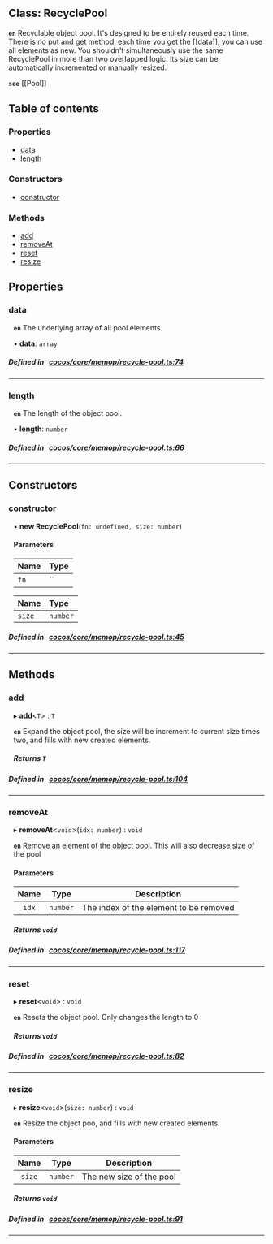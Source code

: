 
## Class: RecyclePool







**`en`** Recyclable object pool. It's designed to be entirely reused each time.
There is no put and get method, each time you get the [[data]], you can use all elements as new.
You shouldn't simultaneously use the same RecyclePool in more than two overlapped logic.
Its size can be automatically incremented or manually resized.




**`see`** [[Pool]]



<div class="table-of-content">
<h2>Table of contents</h2>


### Properties

- [ data](#data)
- [ length](#length)

### Constructors

- [ constructor](#constructor)

### Methods

- [ add](#add)
- [ removeAt](#removeAt)
- [ reset](#reset)
- [ resize](#resize)
</div>

## Properties


### data
<div style="margin-left: 10px;">




**`en`** The underlying array of all pool elements.




•  **data**:
 ``array`` 
</div>

##### Defined in &nbsp;   [cocos/core/memop/recycle-pool.ts:74](https://github.com/cocos-creator/engine/blob/c7bf6b8a9/cocos/core/memop/recycle-pool.ts#L74)&nbsp;


___


### length
<div style="margin-left: 10px;">




**`en`** The length of the object pool.




•  **length**:
 ``number`` 
</div>

##### Defined in &nbsp;   [cocos/core/memop/recycle-pool.ts:66](https://github.com/cocos-creator/engine/blob/c7bf6b8a9/cocos/core/memop/recycle-pool.ts#L66)&nbsp;


___

<!---->
## Constructors


### constructor
<div style="margin-left: 10px;">

• **new RecyclePool**(`fn: undefined, size: number`)

#### Parameters
| Name | Type |
| :------ | :------ |
| `fn` | `` |





| Name | Type |
| :------ | :------ |
| `size` | `number` |





</div>

##### Defined in &nbsp;   [cocos/core/memop/recycle-pool.ts:45](https://github.com/cocos-creator/engine/blob/c7bf6b8a9/cocos/core/memop/recycle-pool.ts#L45)&nbsp;


---

<!---->
## Methods

### add
<div style="margin-left: 10px;">

▸   **add**<`T`\> : `T`




**`en`** Expand the object pool, the size will be increment to current size times two, and fills with new created elements.




<!---->
<!--    #### Returns `T` -->
<!---->


##### Returns `T`




</div>

##### Defined in &nbsp;   [cocos/core/memop/recycle-pool.ts:104](https://github.com/cocos-creator/engine/blob/c7bf6b8a9/cocos/core/memop/recycle-pool.ts#L104)&nbsp;
___
### removeAt
<div style="margin-left: 10px;">

▸   **removeAt**<`void`\>(`idx: number`) : `void`




**`en`** Remove an element of the object pool. This will also decrease size of the pool




<!---->
<!--    #### Returns `void` -->
<!---->

#### Parameters

| Name | Type | Description |
| :------: | :------: | :------: |
| `idx` | `number` | The index of the element to be removed  |



##### Returns `void`




</div>

##### Defined in &nbsp;   [cocos/core/memop/recycle-pool.ts:117](https://github.com/cocos-creator/engine/blob/c7bf6b8a9/cocos/core/memop/recycle-pool.ts#L117)&nbsp;
___
### reset
<div style="margin-left: 10px;">

▸   **reset**<`void`\> : `void`




**`en`** Resets the object pool. Only changes the length to 0




<!---->
<!--    #### Returns `void` -->
<!---->


##### Returns `void`




</div>

##### Defined in &nbsp;   [cocos/core/memop/recycle-pool.ts:82](https://github.com/cocos-creator/engine/blob/c7bf6b8a9/cocos/core/memop/recycle-pool.ts#L82)&nbsp;
___
### resize
<div style="margin-left: 10px;">

▸   **resize**<`void`\>(`size: number`) : `void`




**`en`** Resize the object poo, and fills with new created elements.




<!---->
<!--    #### Returns `void` -->
<!---->

#### Parameters

| Name | Type | Description |
| :------: | :------: | :------: |
| `size` | `number` | The new size of the pool  |



##### Returns `void`




</div>

##### Defined in &nbsp;   [cocos/core/memop/recycle-pool.ts:91](https://github.com/cocos-creator/engine/blob/c7bf6b8a9/cocos/core/memop/recycle-pool.ts#L91)&nbsp;
___
<!---->



